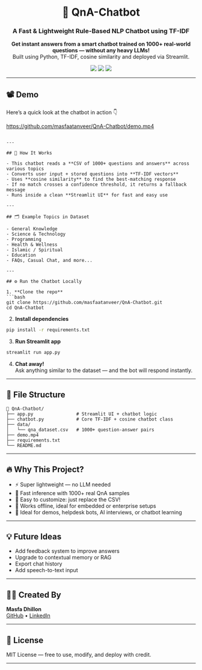 <h1 align="center">🤖 QnA-Chatbot</h1>
<h3 align="center">A Fast & Lightweight Rule-Based NLP Chatbot using TF-IDF</h3>

<p align="center">
  <strong>Get instant answers from a smart chatbot trained on 1000+ real-world questions — without any heavy LLMs!</strong><br/>
  Built using Python, TF-IDF, cosine similarity and deployed via Streamlit.
</p>

<div align="center">
  <img src="https://img.shields.io/badge/Python-3.9+-blue.svg?style=flat-square"/>
  <img src="https://img.shields.io/badge/Streamlit-Deployed-orange.svg?style=flat-square"/>
  <img src="https://img.shields.io/badge/NLP-TFIDF%20%7C%20Cosine-brightgreen.svg?style=flat-square"/>
</div>

---

## 📽 Demo

Here’s a quick look at the chatbot in action 👇

https://github.com/masfaatanveer/QnA-Chatbot/demo.mp4
```

---

## 🧠 How It Works

- This chatbot reads a **CSV of 1000+ questions and answers** across various topics
- Converts user input + stored questions into **TF-IDF vectors**
- Uses **cosine similarity** to find the best-matching response
- If no match crosses a confidence threshold, it returns a fallback message
- Runs inside a clean **Streamlit UI** for fast and easy use

---

## 🗂 Example Topics in Dataset

- General Knowledge  
- Science & Technology  
- Programming  
- Health & Wellness  
- Islamic / Spiritual  
- Education  
- FAQs, Casual Chat, and more...

---

## ⚙️ Run the Chatbot Locally

1. **Clone the repo**  
```bash
git clone https://github.com/masfaatanveer/QnA-Chatbot.git
cd QnA-Chatbot
```

2. **Install dependencies**  
```bash
pip install -r requirements.txt
```

3. **Run Streamlit app**  
```bash
streamlit run app.py
```

4. **Chat away!**  
Ask anything similar to the dataset — and the bot will respond instantly.

---

## 📁 File Structure

```
📁 QnA-Chatbot/
├── app.py                # Streamlit UI + chatbot logic
├── chatbot.py            # Core TF-IDF + cosine chatbot class
├── data/
│   └── qna_dataset.csv   # 1000+ question-answer pairs
├── demo.mp4              
├── requirements.txt
└── README.md
```

---

## 🔥 Why This Project?

- ⚡ Super lightweight — no LLM needed  
- 🚀 Fast inference with 1000+ real QnA samples  
- 🧩 Easy to customize: just replace the CSV!  
- 💬 Works offline, ideal for embedded or enterprise setups  
- 🧠 Ideal for demos, helpdesk bots, AI interviews, or chatbot learning

---

## 💡 Future Ideas

- Add feedback system to improve answers  
- Upgrade to contextual memory or RAG  
- Export chat history  
- Add speech-to-text input  

---

## 🙋‍♂️ Created By

**Masfa Dhillon**  
[GitHub](https://github.com/masfaatanveer) • [LinkedIn](https://linkedin.com/in/masfa-tanveer-500474235)

---

## 📄 License

MIT License — free to use, modify, and deploy with credit.

---
